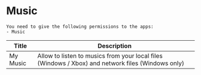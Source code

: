# Music
```admonish warning
You need to give the following permissions to the apps:
- Music
```

| Title    | Description                                                                                       |
| -------- | ------------------------------------------------------------------------------------------------- |
| My Music | Allow to listen to musics from your local files (Windows / Xbox) and network files (Windows only) |
